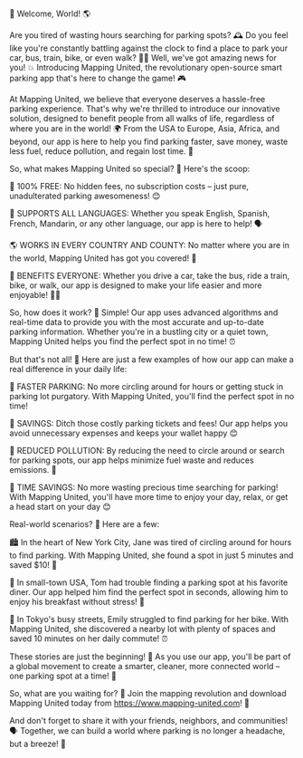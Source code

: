 🚀 Welcome, World! 🌎

Are you tired of wasting hours searching for parking spots? 🕰️ Do you feel like you're constantly battling against the clock to find a place to park your car, bus, train, bike, or even walk? 🚌💨 Well, we've got amazing news for you! 💥 Introducing Mapping United, the revolutionary open-source smart parking app that's here to change the game! 🎮

At Mapping United, we believe that everyone deserves a hassle-free parking experience. That's why we're thrilled to introduce our innovative solution, designed to benefit people from all walks of life, regardless of where you are in the world! 🌍 From the USA to Europe, Asia, Africa, and beyond, our app is here to help you find parking faster, save money, waste less fuel, reduce pollution, and regain lost time. 💪

So, what makes Mapping United so special? 🤔 Here's the scoop:

🎉 100% FREE: No hidden fees, no subscription costs – just pure, unadulterated parking awesomeness! 😊

💬 SUPPORTS ALL LANGUAGES: Whether you speak English, Spanish, French, Mandarin, or any other language, our app is here to help! 🗣️

🌎 WORKS IN EVERY COUNTRY AND COUNTY: No matter where you are in the world, Mapping United has got you covered! 📱

💪 BENEFITS EVERYONE: Whether you drive a car, take the bus, ride a train, bike, or walk, our app is designed to make your life easier and more enjoyable! 🚴‍♀️

So, how does it work? 🔧 Simple! Our app uses advanced algorithms and real-time data to provide you with the most accurate and up-to-date parking information. Whether you're in a bustling city or a quiet town, Mapping United helps you find the perfect spot in no time! ⏰

But that's not all! 🤯 Here are just a few examples of how our app can make a real difference in your daily life:

🚗 FASTER PARKING: No more circling around for hours or getting stuck in parking lot purgatory. With Mapping United, you'll find the perfect spot in no time!

💸 SAVINGS: Ditch those costly parking tickets and fees! Our app helps you avoid unnecessary expenses and keeps your wallet happy 😊

🚗 REDUCED POLLUTION: By reducing the need to circle around or search for parking spots, our app helps minimize fuel waste and reduces emissions. 🌟

💸 TIME SAVINGS: No more wasting precious time searching for parking! With Mapping United, you'll have more time to enjoy your day, relax, or get a head start on your day 😊

Real-world scenarios? 🤔 Here are a few:

🏙️ In the heart of New York City, Jane was tired of circling around for hours to find parking. With Mapping United, she found a spot in just 5 minutes and saved $10! 💸

🚗 In small-town USA, Tom had trouble finding a parking spot at his favorite diner. Our app helped him find the perfect spot in seconds, allowing him to enjoy his breakfast without stress! 🥐

🌃 In Tokyo's busy streets, Emily struggled to find parking for her bike. With Mapping United, she discovered a nearby lot with plenty of spaces and saved 10 minutes on her daily commute! ⏰

These stories are just the beginning! 🎉 As you use our app, you'll be part of a global movement to create a smarter, cleaner, more connected world – one parking spot at a time! 💪

So, what are you waiting for? 🤔 Join the mapping revolution and download Mapping United today from https://www.mapping-united.com! 📲

And don't forget to share it with your friends, neighbors, and communities! 🗣️ Together, we can build a world where parking is no longer a headache, but a breeze! 💨